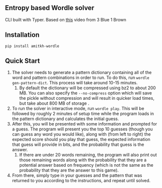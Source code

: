 ## Entropy based Wordle solver

CLI built with Typer. Based on [this](https://www.youtube.com/watch?v=v68zYyaEmEA) video from 3 Blue 1 Brown



## Installation
```
pip install amitkh-wordle
```
## Quick Start
1. The solver needs to generate a pattern dictionary containing all of the word and pattern combinations in order to run. To do this, run `wordle gen-pattern-dict`. This process will take around 10-15 minutes.
    1. By default the dictionary will be compressed using bz2 to about 200 MB. You can also specify the `--no-compress` option which will save the pickle without compression and will result in quicker load times, but take about 800 MB of storage .
2. To run the solver in interactive mode, run `wordle play`. This will be followed by roughly 2 minutes of setup time while the program loads in the pattern dictionary and calculates the initial guess.
3. After this, you will be presented with some information and prompted for a guess. The program will present you the top 10 guesses (though you can guess any word you would like), along with (from left to right) the expected score should you play that guess, the expected information that guess will provide in bits, and the probability that guess is the answer.
    1. If there are under 20 words remaining, the program will also print out those remaining words along with the probability that they are a potential answer based on frequency (which is not the same as the probability that they are the answer to this game).
4. From there, simply type in your guesses and the pattern that was returned to you according to the instructions, and repeat until solved.


